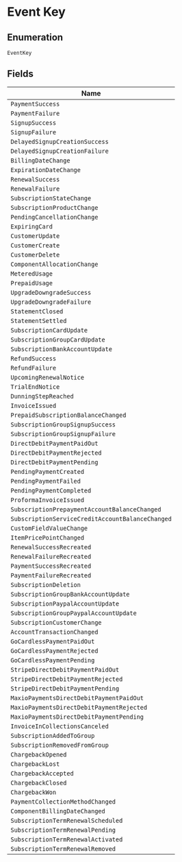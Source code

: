 
# Event Key

## Enumeration

`EventKey`

## Fields

| Name |
|  --- |
| `PaymentSuccess` |
| `PaymentFailure` |
| `SignupSuccess` |
| `SignupFailure` |
| `DelayedSignupCreationSuccess` |
| `DelayedSignupCreationFailure` |
| `BillingDateChange` |
| `ExpirationDateChange` |
| `RenewalSuccess` |
| `RenewalFailure` |
| `SubscriptionStateChange` |
| `SubscriptionProductChange` |
| `PendingCancellationChange` |
| `ExpiringCard` |
| `CustomerUpdate` |
| `CustomerCreate` |
| `CustomerDelete` |
| `ComponentAllocationChange` |
| `MeteredUsage` |
| `PrepaidUsage` |
| `UpgradeDowngradeSuccess` |
| `UpgradeDowngradeFailure` |
| `StatementClosed` |
| `StatementSettled` |
| `SubscriptionCardUpdate` |
| `SubscriptionGroupCardUpdate` |
| `SubscriptionBankAccountUpdate` |
| `RefundSuccess` |
| `RefundFailure` |
| `UpcomingRenewalNotice` |
| `TrialEndNotice` |
| `DunningStepReached` |
| `InvoiceIssued` |
| `PrepaidSubscriptionBalanceChanged` |
| `SubscriptionGroupSignupSuccess` |
| `SubscriptionGroupSignupFailure` |
| `DirectDebitPaymentPaidOut` |
| `DirectDebitPaymentRejected` |
| `DirectDebitPaymentPending` |
| `PendingPaymentCreated` |
| `PendingPaymentFailed` |
| `PendingPaymentCompleted` |
| `ProformaInvoiceIssued` |
| `SubscriptionPrepaymentAccountBalanceChanged` |
| `SubscriptionServiceCreditAccountBalanceChanged` |
| `CustomFieldValueChange` |
| `ItemPricePointChanged` |
| `RenewalSuccessRecreated` |
| `RenewalFailureRecreated` |
| `PaymentSuccessRecreated` |
| `PaymentFailureRecreated` |
| `SubscriptionDeletion` |
| `SubscriptionGroupBankAccountUpdate` |
| `SubscriptionPaypalAccountUpdate` |
| `SubscriptionGroupPaypalAccountUpdate` |
| `SubscriptionCustomerChange` |
| `AccountTransactionChanged` |
| `GoCardlessPaymentPaidOut` |
| `GoCardlessPaymentRejected` |
| `GoCardlessPaymentPending` |
| `StripeDirectDebitPaymentPaidOut` |
| `StripeDirectDebitPaymentRejected` |
| `StripeDirectDebitPaymentPending` |
| `MaxioPaymentsDirectDebitPaymentPaidOut` |
| `MaxioPaymentsDirectDebitPaymentRejected` |
| `MaxioPaymentsDirectDebitPaymentPending` |
| `InvoiceInCollectionsCanceled` |
| `SubscriptionAddedToGroup` |
| `SubscriptionRemovedFromGroup` |
| `ChargebackOpened` |
| `ChargebackLost` |
| `ChargebackAccepted` |
| `ChargebackClosed` |
| `ChargebackWon` |
| `PaymentCollectionMethodChanged` |
| `ComponentBillingDateChanged` |
| `SubscriptionTermRenewalScheduled` |
| `SubscriptionTermRenewalPending` |
| `SubscriptionTermRenewalActivated` |
| `SubscriptionTermRenewalRemoved` |

